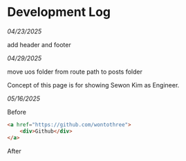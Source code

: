 # Development Log

*04/23/2025*

add header and footer

*04/29/2025*

move uos folder from route path to posts folder

Concept of this page is for showing Sewon Kim as Engineer.

*05/16/2025*

Before

```html
<a href="https://github.com/wontothree">
    <div>Github</div>
</a>
```

After
